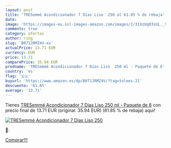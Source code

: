 ```yaml
---
layout: post
title: 'TRESemmé Acondicionador 7 Días Liso  250 al 61.85 % de rebaja'
date: 
image: 'https://images-eu.ssl-images-amazon.com/images/I/31XzUqO3sUL._SL200_.jpg'
comments: true
category: ofertas
author: ring
slug: 'B071JRMZ4V-es'
actualPrice: 13.71 EUR
currency: EUR
price: 13.71
comparePrice: 35.94 EUR
prodname: 'TRESemmé Acondicionador 7 Días Liso  250 ml - Paquete de 6'
country: 'es'
flag: '🇪🇸'
buyurl: 'https://www.amazon.es/dp/B071JRMZ4V/?tag=tolees-21'
descuento: '61.85'
average: '13.71'
---
```


Tienes [TRESemmé Acondicionador 7 Días Liso  250 ml - Paquete de 6](https://www.amazon.es/dp/B071JRMZ4V/?tag=tolees-21) con precio final de  13.71 EUR (original: 35.94 EUR) (61.85 %  de rebaja) aqui!

[![TRESemmé Acondicionador 7 Días Liso  250](https://images-eu.ssl-images-amazon.com/images/I/31XzUqO3sUL._SL200_.jpg)](https://www.amazon.es/dp/B071JRMZ4V/?tag=tolees-21)

🔎:


[Comprar!!!](https://www.amazon.es/dp/B071JRMZ4V/?tag=tolees-21)
